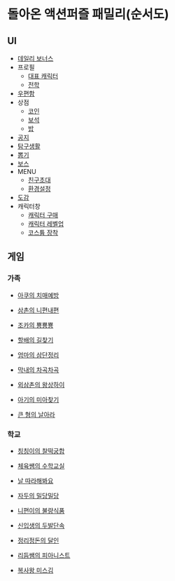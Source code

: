 # 돌아온 액션퍼즐 패밀리(순서도)
## UI
* [데일리 보너스](https://github.com/humang/engineering/blob/2018920017_game(story)/2018920017_%EB%82%98%EC%9D%B8%EA%B7%9C_%EC%88%9C%EC%84%9C%EB%8F%84/dailybonus(%EC%88%9C%EC%84%9C%EB%8F%84).jpg)
*  프로필
	* [대표 캐릭터](https://github.com/humang/engineering/blob/2018920017_game(story)/2018920017_%EB%82%98%EC%9D%B8%EA%B7%9C_%EC%88%9C%EC%84%9C%EB%8F%84/profile(character)(%EC%88%9C%EC%84%9C%EB%8F%84).jpg)
	* [전학](https://github.com/humang/engineering/blob/2018920017_game(story)/2018920017_%EB%82%98%EC%9D%B8%EA%B7%9C_%EC%88%9C%EC%84%9C%EB%8F%84/profile(school)(%EC%88%9C%EC%84%9C%EB%8F%84).jpg)
* [우편함](https://github.com/humang/engineering/blob/2018920017_game(story)/2018920017_%EB%82%98%EC%9D%B8%EA%B7%9C_%EC%88%9C%EC%84%9C%EB%8F%84/mail(%EC%88%9C%EC%84%9C%EB%8F%84).jpg)
* 상점
	* [코인](https://github.com/humang/engineering/blob/2018920017_game(story)/2018920017_%EB%82%98%EC%9D%B8%EA%B7%9C_%EC%88%9C%EC%84%9C%EB%8F%84/shop(coin)(%EC%88%9C%EC%84%9C%EB%8F%84).jpg)
	* [보석](https://github.com/humang/engineering/blob/2018920017_game(story)/2018920017_%EB%82%98%EC%9D%B8%EA%B7%9C_%EC%88%9C%EC%84%9C%EB%8F%84/shop(jewel)(%EC%88%9C%EC%84%9C%EB%8F%84).jpg)
	* [밥](https://github.com/humang/engineering/blob/2018920017_game(story)/2018920017_%EB%82%98%EC%9D%B8%EA%B7%9C_%EC%88%9C%EC%84%9C%EB%8F%84/shop(rice)(%EC%88%9C%EC%84%9C%EB%8F%84).jpg)
* [공지](https://github.com/humang/engineering/blob/2018920017_game(story)/2018920017_%EB%82%98%EC%9D%B8%EA%B7%9C_%EC%88%9C%EC%84%9C%EB%8F%84/notice(%EC%88%9C%EC%84%9C%EB%8F%84).jpg)
* [탐구생활](https://github.com/humang/engineering/blob/2018920017_game(story)/2018920017_%EB%82%98%EC%9D%B8%EA%B7%9C_%EC%88%9C%EC%84%9C%EB%8F%84/mission(%EC%88%9C%EC%84%9C%EB%8F%84).jpg)
* [뽑기](https://github.com/humang/engineering/blob/2018920017_game(story)/2018920017_%EB%82%98%EC%9D%B8%EA%B7%9C_%EC%88%9C%EC%84%9C%EB%8F%84/gambling(%EC%88%9C%EC%84%9C%EB%8F%84).jpg)
* [보스](https://github.com/humang/engineering/blob/2018920017_game(story)/2018920017_%EB%82%98%EC%9D%B8%EA%B7%9C_%EC%88%9C%EC%84%9C%EB%8F%84/boss(%EC%88%9C%EC%84%9C%EB%8F%84).jpg)
* MENU
	* [친구초대](https://user-images.githubusercontent.com/43601059/48248195-b1ad6600-e439-11e8-95d3-e6fb24067dba.png)
	* [환경설정](https://user-images.githubusercontent.com/43601059/48248217-c4279f80-e439-11e8-98f4-f4b29564f6f6.png)
* [도감](https://user-images.githubusercontent.com/43601059/48248228-cf7acb00-e439-11e8-9313-494bb6b34a17.png)
* 캐릭터창
	* [캐릭터 구매](https://user-images.githubusercontent.com/43601059/48248251-dbff2380-e439-11e8-84fe-36b53491a7ca.png)
	* [캐릭터 레벨업](https://user-images.githubusercontent.com/43601059/48248264-e91c1280-e439-11e8-8282-1271e66e9595.png)
	* [코스튬 장착](https://user-images.githubusercontent.com/43601059/48248291-0b159500-e43a-11e8-8705-801a83a2d6ba.png)

## 게임
### 가족

* [아쿠의 치매예방](https://github.com/humang/engineering/blob/%EC%97%AD%EA%B8%B0%ED%9A%8D%EC%84%9C-%ED%99%A9%EB%AF%BC%EC%9A%B0/%EA%B0%80%EC%A1%B1%ED%83%AD%EC%88%9C%EC%84%9C%EB%8F%84/%EC%95%84%EC%BF%A0%EA%B2%8C%EC%9E%84%EC%88%9C%EC%84%9C%EB%8F%84.png)

* [삼촌의 니편내편](https://github.com/humang/engineering/blob/%EC%97%AD%EA%B8%B0%ED%9A%8D%EC%84%9C-%ED%99%A9%EB%AF%BC%EC%9A%B0/%EA%B0%80%EC%A1%B1%ED%83%AD%EC%88%9C%EC%84%9C%EB%8F%84/%EC%82%BC%EC%B4%8C%EA%B2%8C%EC%9E%84%EC%88%9C%EC%84%9C%EB%8F%84.png)

* [조카의 뿅뿅뿅](https://github.com/humang/engineering/blob/%EC%97%AD%EA%B8%B0%ED%9A%8D%EC%84%9C-%ED%99%A9%EB%AF%BC%EC%9A%B0/%EA%B0%80%EC%A1%B1%ED%83%AD%EC%88%9C%EC%84%9C%EB%8F%84/%EC%A1%B0%EC%B9%B4%EA%B2%8C%EC%9E%84%EC%88%9C%EC%84%9C%EB%8F%84.png)

* [할배의 길찾기](https://github.com/humang/engineering/blob/%EC%97%AD%EA%B8%B0%ED%9A%8D%EC%84%9C-%ED%99%A9%EB%AF%BC%EC%9A%B0/%EA%B0%80%EC%A1%B1%ED%83%AD%EC%88%9C%EC%84%9C%EB%8F%84/%ED%95%A0%EB%B0%B0%EA%B2%8C%EC%9E%84%EC%88%9C%EC%84%9C%EB%8F%84.png)

* [엄마의 삼단정리](https://github.com/humang/engineering/blob/%EC%97%AD%EA%B8%B0%ED%9A%8D%EC%84%9C-%ED%99%A9%EB%AF%BC%EC%9A%B0/%EA%B0%80%EC%A1%B1%ED%83%AD%EC%88%9C%EC%84%9C%EB%8F%84/%EC%97%84%EB%A7%88%EA%B2%8C%EC%9E%84%EC%88%9C%EC%84%9C%EB%8F%84.png)

* [막내의 차곡차곡](https://github.com/humang/engineering/blob/%EC%97%AD%EA%B8%B0%ED%9A%8D%EC%84%9C-%ED%99%A9%EB%AF%BC%EC%9A%B0/%EA%B0%80%EC%A1%B1%ED%83%AD%EC%88%9C%EC%84%9C%EB%8F%84/%EB%A7%89%EB%82%B4%EA%B2%8C%EC%9E%84%EC%88%9C%EC%84%9C%EB%8F%84.png)

* [외삼촌의 왕상하이](https://github.com/humang/engineering/blob/%EC%97%AD%EA%B8%B0%ED%9A%8D%EC%84%9C-%ED%99%A9%EB%AF%BC%EC%9A%B0/%EA%B0%80%EC%A1%B1%ED%83%AD%EC%88%9C%EC%84%9C%EB%8F%84/%EC%99%B8%EC%82%BC%EC%B4%8C%EA%B2%8C%EC%9E%84%EC%88%9C%EC%84%9C%EB%8F%84.png)

* [아기의 미아찾기](https://github.com/humang/engineering/blob/%EC%97%AD%EA%B8%B0%ED%9A%8D%EC%84%9C-%ED%99%A9%EB%AF%BC%EC%9A%B0/%EA%B0%80%EC%A1%B1%ED%83%AD%EC%88%9C%EC%84%9C%EB%8F%84/%EC%95%84%EA%B8%B0%EA%B2%8C%EC%9E%84%EC%88%9C%EC%84%9C%EB%8F%84.png)

* [큰 형의 날아라](https://github.com/humang/engineering/blob/%EC%97%AD%EA%B8%B0%ED%9A%8D%EC%84%9C-%ED%99%A9%EB%AF%BC%EC%9A%B0/%EA%B0%80%EC%A1%B1%ED%83%AD%EC%88%9C%EC%84%9C%EB%8F%84/%ED%81%B0%ED%98%95%EA%B2%8C%EC%9E%84%EC%88%9C%EC%84%9C%EB%8F%84.png)

### 학교


* [칭칭이의 찰떡궁합](https://github.com/humang/engineering/blob/%EA%B8%B8%EC%84%B1/%EC%88%9C%EC%84%9C%EB%8F%84/qingqing.png)

* [체육쌤의 수학교실](https://github.com/humang/engineering/blob/%EA%B8%B8%EC%84%B1/%EC%88%9C%EC%84%9C%EB%8F%84/mathematics.png)

* [날 따라해봐요](https://github.com/humang/engineering/blob/%EA%B8%B8%EC%84%B1/%EC%88%9C%EC%84%9C%EB%8F%84/followme.png)

* [자두의 밀당밀당](https://github.com/humang/engineering/blob/%EA%B8%B8%EC%84%B1/%EC%88%9C%EC%84%9C%EB%8F%84/pushpull.png)

* [니편이의 불량식품](https://github.com/humang/engineering/blob/%EA%B8%B8%EC%84%B1/%EC%88%9C%EC%84%9C%EB%8F%84/badfood.png)

* [신입생의 두발단속](https://github.com/humang/engineering/blob/%EA%B8%B8%EC%84%B1/%EC%88%9C%EC%84%9C%EB%8F%84/haircut.png)

* [정리정돈의 달인](https://github.com/humang/engineering/blob/%EA%B8%B8%EC%84%B1/%EC%88%9C%EC%84%9C%EB%8F%84/cleanist.png)

* [리듬쌤의 피아니스트](https://github.com/humang/engineering/blob/%EA%B8%B8%EC%84%B1/%EC%88%9C%EC%84%9C%EB%8F%84/pianist.png)

* [복사왕 미스김](https://github.com/humang/engineering/blob/%EA%B8%B8%EC%84%B1/%EC%88%9C%EC%84%9C%EB%8F%84/misskim.png)
